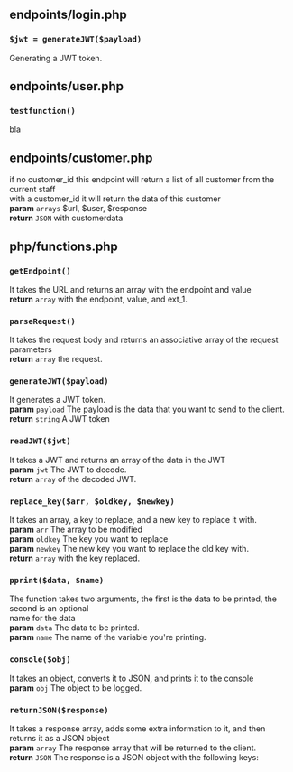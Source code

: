  
 
## endpoints/login.php

### `$jwt = generateJWT($payload)`  
Generating a JWT token.  
 
 
## endpoints/user.php

### `testfunction()`  
bla  
 
 
## endpoints/customer.php
if no customer_id this endpoint will return a list of all customer from the current staff  
with a customer_id it will return the data of this customer  
**param** ` arrays ` $url, $user, $response  
**return** ` JSON ` with customerdata  
 
 
## php/functions.php

### `getEndpoint()`  
It takes the URL and returns an array with the endpoint and value  
**return** ` array ` with the endpoint, value, and ext_1.  

### `parseRequest()`  
It takes the request body and returns an associative array of the request parameters  
**return** ` array ` the request.  

### `generateJWT($payload)`  
It generates a JWT token.  
**param** ` payload ` The payload is the data that you want to send to the client.  
**return** ` string ` A JWT token  

### `readJWT($jwt)`  
It takes a JWT and returns an array of the data in the JWT  
**param** ` jwt ` The JWT to decode.  
**return** ` array ` of the decoded JWT.  

### `replace_key($arr, $oldkey, $newkey)`  
It takes an array, a key to replace, and a new key to replace it with.  
**param** ` arr ` The array to be modified  
**param** ` oldkey ` The key you want to replace  
**param** ` newkey ` The new key you want to replace the old key with.  
**return** ` array ` with the key replaced.  

### `pprint($data, $name)`  
The function takes two arguments, the first is the data to be printed, the second is an optional  
name for the data  
**param** ` data ` The data to be printed.  
**param** ` name ` The name of the variable you're printing.  

### `console($obj)`  
It takes an object, converts it to JSON, and prints it to the console  
**param** ` obj ` The object to be logged.  

### `returnJSON($response)`  
It takes a response array, adds some extra information to it, and then returns it as a JSON object  
**param** ` array ` The response array that will be returned to the client.  
**return** ` JSON ` The response is a JSON object with the following keys:  

